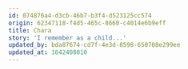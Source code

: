 ```yaml
---
id: 074876a4-d3cb-46b7-b3f4-d523125cc574
origin: 62347118-f4d5-465c-8660-c4014e6b9eff
title: Chara
story: 'I remember as a child...'
updated_by: bda87674-cd7f-4e3d-8598-650708e299ee
updated_at: 1642408010
---
```

